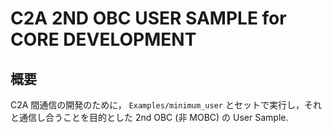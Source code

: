 # C2A 2ND OBC USER SAMPLE for CORE DEVELOPMENT

## 概要
C2A 間通信の開発のために， `Examples/minimum_user` とセットで実行し，それと通信し合うことを目的とした 2nd OBC (非 MOBC) の User Sample.
